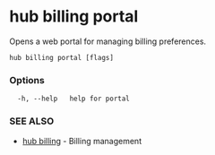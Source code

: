 # hub billing portal

Opens a web portal for managing billing preferences.

```
hub billing portal [flags]
```

### Options

```
  -h, --help   help for portal
```

### SEE ALSO

* [hub billing](hub_billing.md)	 - Billing management
